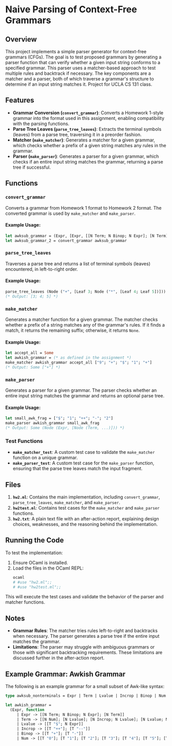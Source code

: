 # Naive Parsing of Context-Free Grammars

## Overview
This project implements a simple parser generator for context-free grammars (CFGs). The goal is to test proposed grammars by generating a parser function that can verify whether a given input string conforms to a specified grammar. This parser uses a matcher-based approach to test multiple rules and backtrack if necessary. The key components are a matcher and a parser, both of which traverse a grammar's structure to determine if an input string matches it. Project for UCLA CS 131 class.

## Features
- **Grammar Conversion (`convert_grammar`)**: Converts a Homework 1-style grammar into the format used in this assignment, enabling compatibility with the parsing functions.
- **Parse Tree Leaves (`parse_tree_leaves`)**: Extracts the terminal symbols (leaves) from a parse tree, traversing it in a preorder fashion.
- **Matcher (`make_matcher`)**: Generates a matcher for a given grammar, which checks whether a prefix of a given string matches any rules in the grammar.
- **Parser (`make_parser`)**: Generates a parser for a given grammar, which checks if an entire input string matches the grammar, returning a parse tree if successful.

## Functions
### `convert_grammar`
Converts a grammar from Homework 1 format to Homework 2 format. The converted grammar is used by `make_matcher` and `make_parser`.

#### Example Usage:
```ocaml
let awksub_grammar = (Expr, [Expr, [[N Term; N Binop; N Expr]; [N Term]]])
let awksub_grammar_2 = convert_grammar awksub_grammar
```

### `parse_tree_leaves`
Traverses a parse tree and returns a list of terminal symbols (leaves) encountered, in left-to-right order.

#### Example Usage:
```ocaml
parse_tree_leaves (Node ("+", [Leaf 3; Node ("*", [Leaf 4; Leaf 5])]))
(* Output: [3; 4; 5] *)
```

### `make_matcher`
Generates a matcher function for a given grammar. The matcher checks whether a prefix of a string matches any of the grammar's rules. If it finds a match, it returns the remaining suffix; otherwise, it returns `None`.

#### Example Usage:
```ocaml
let accept_all = Some
let awkish_grammar = (* as defined in the assignment *)
make_matcher awkish_grammar accept_all ["9"; "+"; "$"; "1"; "+"]
(* Output: Some ["+"] *)
```

### `make_parser`
Generates a parser for a given grammar. The parser checks whether an entire input string matches the grammar and returns an optional parse tree.

#### Example Usage:
```ocaml
let small_awk_frag = ["$"; "1"; "++"; "-"; "2"]
make_parser awkish_grammar small_awk_frag
(* Output: Some (Node (Expr, [Node (Term, ...)])) *)
```

### Test Functions
- **`make_matcher_test`**: A custom test case to validate the `make_matcher` function on a unique grammar.
- **`make_parser_test`**: A custom test case for the `make_parser` function, ensuring that the parse tree leaves match the input fragment.

## Files
1. **`hw2.ml`**: Contains the main implementation, including `convert_grammar`, `parse_tree_leaves`, `make_matcher`, and `make_parser`.
2. **`hw2test.ml`**: Contains test cases for the `make_matcher` and `make_parser` functions.
3. **`hw2.txt`**: A plain text file with an after-action report, explaining design choices, weaknesses, and the reasoning behind the implementation.

## Running the Code
To test the implementation:
1. Ensure OCaml is installed.
2. Load the files in the OCaml REPL:
   ```bash
   ocaml
   # #use "hw2.ml";;
   # #use "hw2test.ml";;
   ```

This will execute the test cases and validate the behavior of the parser and matcher functions.

## Notes
- **Grammar Rules**: The matcher tries rules left-to-right and backtracks when necessary. The parser generates a parse tree if the entire input matches the grammar.
- **Limitations**: The parser may struggle with ambiguous grammars or those with significant backtracking requirements. These limitations are discussed further in the after-action report.

## Example Grammar: Awkish Grammar
The following is an example grammar for a small subset of Awk-like syntax:
```ocaml
type awksub_nonterminals = Expr | Term | Lvalue | Incrop | Binop | Num

let awkish_grammar = 
  (Expr, function
     | Expr -> [[N Term; N Binop; N Expr]; [N Term]]
     | Term -> [[N Num]; [N Lvalue]; [N Incrop; N Lvalue]; [N Lvalue; N Incrop]; [T "("; N Expr; T ")"]]
     | Lvalue -> [[T "$"; N Expr]]
     | Incrop -> [[T "++"]; [T "--"]]
     | Binop -> [[T "+"]; [T "-"]]
     | Num -> [[T "0"]; [T "1"]; [T "2"]; [T "3"]; [T "4"]; [T "5"]; [T "6"]; [T "7"]; [T "8"]; [T "9"]])
```